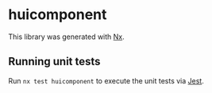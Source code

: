 # huicomponent

This library was generated with [Nx](https://nx.dev).

## Running unit tests

Run `nx test huicomponent` to execute the unit tests via [Jest](https://jestjs.io).
